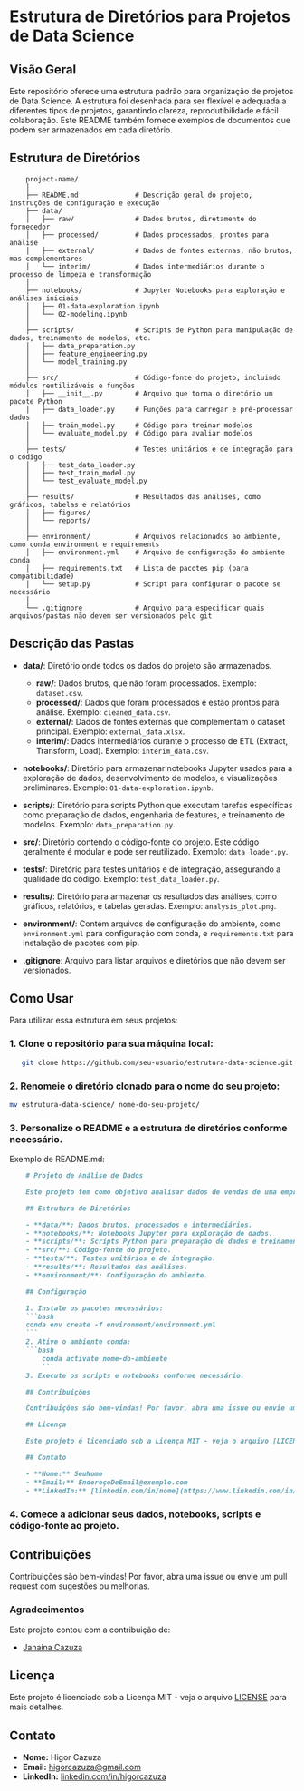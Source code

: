 # Estrutura de Diretórios para Projetos de Data Science

## Visão Geral

Este repositório oferece uma estrutura padrão para organização de projetos de Data Science. A estrutura foi desenhada para ser flexível e adequada a diferentes tipos de projetos, garantindo clareza, reprodutibilidade e fácil colaboração. Este README também fornece exemplos de documentos que podem ser armazenados em cada diretório.

## Estrutura de Diretórios

```plaintext
    project-name/
    │
    ├── README.md              # Descrição geral do projeto, instruções de configuração e execução
    ├── data/
    │   ├── raw/               # Dados brutos, diretamente do fornecedor
    │   ├── processed/         # Dados processados, prontos para análise
    │   ├── external/          # Dados de fontes externas, não brutos, mas complementares
    │   └── interim/           # Dados intermediários durante o processo de limpeza e transformação
    │
    ├── notebooks/             # Jupyter Notebooks para exploração e análises iniciais
    │   ├── 01-data-exploration.ipynb
    │   └── 02-modeling.ipynb
    │
    ├── scripts/               # Scripts de Python para manipulação de dados, treinamento de modelos, etc.
    │   ├── data_preparation.py
    │   ├── feature_engineering.py
    │   └── model_training.py
    │
    ├── src/                   # Código-fonte do projeto, incluindo módulos reutilizáveis e funções
    │   ├── __init__.py        # Arquivo que torna o diretório um pacote Python
    │   ├── data_loader.py     # Funções para carregar e pré-processar dados
    │   ├── train_model.py     # Código para treinar modelos
    │   └── evaluate_model.py  # Código para avaliar modelos
    │
    ├── tests/                 # Testes unitários e de integração para o código
    │   ├── test_data_loader.py
    │   ├── test_train_model.py
    │   └── test_evaluate_model.py
    │
    ├── results/               # Resultados das análises, como gráficos, tabelas e relatórios
    │   ├── figures/
    │   └── reports/
    │
    ├── environment/           # Arquivos relacionados ao ambiente, como conda environment e requirements
    │   ├── environment.yml    # Arquivo de configuração do ambiente conda
    │   ├── requirements.txt   # Lista de pacotes pip (para compatibilidade)
    │   └── setup.py           # Script para configurar o pacote se necessário
    │
    └── .gitignore             # Arquivo para especificar quais arquivos/pastas não devem ser versionados pelo git
```
## Descrição das Pastas

- **data/**: Diretório onde todos os dados do projeto são armazenados.
  - **raw/**: Dados brutos, que não foram processados. Exemplo: `dataset.csv`.
  - **processed/**: Dados que foram processados e estão prontos para análise. Exemplo: `cleaned_data.csv`.
  - **external/**: Dados de fontes externas que complementam o dataset principal. Exemplo: `external_data.xlsx`.
  - **interim/**: Dados intermediários durante o processo de ETL (Extract, Transform, Load). Exemplo: `interim_data.csv`.

- **notebooks/**: Diretório para armazenar notebooks Jupyter usados para a exploração de dados, desenvolvimento de modelos, e visualizações preliminares. Exemplo: `01-data-exploration.ipynb`.

- **scripts/**: Diretório para scripts Python que executam tarefas específicas como preparação de dados, engenharia de features, e treinamento de modelos. Exemplo: `data_preparation.py`.

- **src/**: Diretório contendo o código-fonte do projeto. Este código geralmente é modular e pode ser reutilizado. Exemplo: `data_loader.py`.

- **tests/**: Diretório para testes unitários e de integração, assegurando a qualidade do código. Exemplo: `test_data_loader.py`.

- **results/**: Diretório para armazenar os resultados das análises, como gráficos, relatórios, e tabelas geradas. Exemplo: `analysis_plot.png`.

- **environment/**: Contém arquivos de configuração do ambiente, como `environment.yml` para configuração com conda, e `requirements.txt` para instalação de pacotes com pip.

- **.gitignore**: Arquivo para listar arquivos e diretórios que não devem ser versionados.
  
## Como Usar

Para utilizar essa estrutura em seus projetos:

### 1. Clone o repositório para sua máquina local:
   ```bash
      git clone https://github.com/seu-usuario/estrutura-data-science.git
   ```
### 2. Renomeie o diretório clonado para o nome do seu projeto:
   ```bash
   mv estrutura-data-science/ nome-do-seu-projeto/
   ```
### 3. Personalize o README e a estrutura de diretórios conforme necessário.

Exemplo de README.md:

```markdown
    # Projeto de Análise de Dados

    Este projeto tem como objetivo analisar dados de vendas de uma empresa e prever as vendas futuras.

    ## Estrutura de Diretórios

    - **data/**: Dados brutos, processados e intermediários.
    - **notebooks/**: Notebooks Jupyter para exploração de dados.
    - **scripts/**: Scripts Python para preparação de dados e treinamento de modelos.
    - **src/**: Código-fonte do projeto.
    - **tests/**: Testes unitários e de integração.
    - **results/**: Resultados das análises.
    - **environment/**: Configuração do ambiente.

    ## Configuração

    1. Instale os pacotes necessários:
    ```bash
    conda env create -f environment/environment.yml
    ```
    2. Ative o ambiente conda:
    ```bash
        conda activate nome-do-ambiente
        ```
    3. Execute os scripts e notebooks conforme necessário.

    ## Contribuições

    Contribuições são bem-vindas! Por favor, abra uma issue ou envie um pull request com sugestões ou melhorias.

    ## Licença

    Este projeto é licenciado sob a Licença MIT - veja o arquivo [LICENSE](LICENSE) para mais detalhes.

    ## Contato

    - **Nome:** SeuNome
    - **Email:** EndereçoDeEmail@exemplo.com
    - **LinkedIn:** [linkedin.com/in/nome](https://www.linkedin.com/in/nome)
```
   
### 4. Comece a adicionar seus dados, notebooks, scripts e código-fonte ao projeto.

## Contribuições

Contribuições são bem-vindas! Por favor, abra uma issue ou envie um pull request com sugestões ou melhorias.

### Agradecimentos

Este projeto contou com a contribuição de:

- [Janaína Cazuza](https://github.com/janainacazuza/janainacazuza)

## Licença

Este projeto é licenciado sob a Licença MIT - veja o arquivo [LICENSE](LICENSE) para mais detalhes.

## Contato

- **Nome:** Higor Cazuza
- **Email:** higorcazuza@gmail.com
- **LinkedIn:** [linkedin.com/in/higorcazuza](https://www.linkedin.com/in/higorcazuza)




